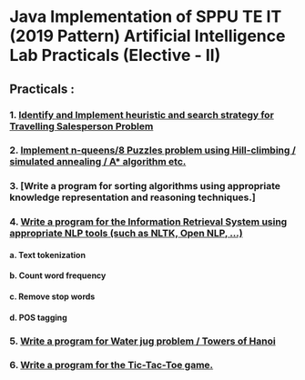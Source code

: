 # Java Implementation of SPPU TE IT (2019 Pattern) Artificial Intelligence Lab Practicals (Elective - II)
## Practicals :
### 1. [Identify and Implement heuristic and search strategy for Travelling Salesperson Problem](https://github.com/SunandanP/AI-Lab/tree/main/TravellingSalespersonProblem) 

### 2. [Implement n-queens/8 Puzzles problem using Hill-climbing / simulated annealing / A* algorithm etc.](https://github.com/SunandanP/AI-Lab/tree/main/AStarPuzzle)

### 3. [Write a program for sorting algorithms using appropriate knowledge representation and reasoning techniques.]
### 4. [Write a program for the Information Retrieval System using appropriate NLP tools (such as NLTK, Open NLP, …)](https://github.com/SunandanP/AI-Lab/blob/main/NLP.ipynb)
#### a. Text tokenization
#### b. Count word frequency
#### c. Remove stop words
#### d. POS tagging
### 5. [Write a program for Water jug problem / Towers of Hanoi](https://github.com/SunandanP/AI-Lab/tree/main/TowerOfHanoi)
### 6. [Write a program for the Tic-Tac-Toe game.](https://github.com/SunandanP/AI-Lab/tree/main/TicTacToe)


